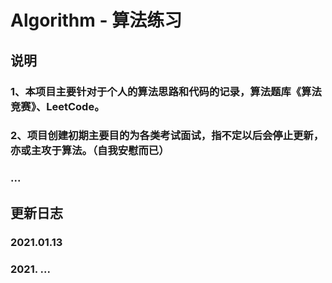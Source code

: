 # Algorithm - 算法练习
## 说明
### 1、本项目主要针对于个人的算法思路和代码的记录，算法题库《算法竞赛》、LeetCode。
### 2、项目创建初期主要目的为各类考试面试，指不定以后会停止更新，亦或主攻于算法。（自我安慰而已）
### ...
## 更新日志
### 2021.01.13
### 2021. ...